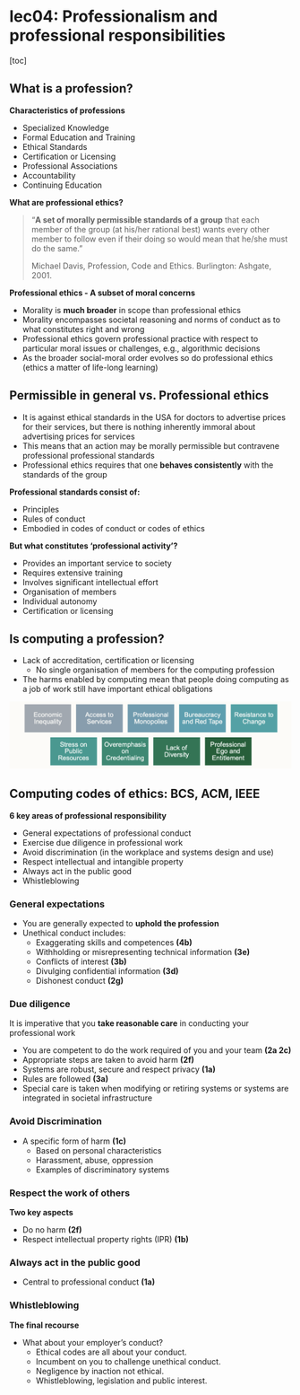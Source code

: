 # lec04: Professionalism and professional responsibilities

[toc]

## What is a profession?

**Characteristics of professions**

- Specialized Knowledge
- Formal Education and Training
- Ethical Standards
- Certification or Licensing
- Professional Associations
- Accountability
- Continuing Education

**What are professional ethics?**

> “**A set of morally permissible standards of a group** that each member of the group (at his/her rational best) wants every other member to follow even if their doing so would mean that he/she must do the same.” 
>
> Michael Davis, Profession, Code and Ethics. Burlington: Ashgate, 2001.

**Professional ethics - A subset of moral concerns**

- Morality is **much broader** in scope than professional ethics
- Morality encompasses societal reasoning and norms of conduct as to what constitutes right and wrong
- Professional ethics govern professional practice with respect to particular moral issues or challenges, e.g., algorithmic decisions
- As the broader social-moral order evolves so do professional ethics (ethics a matter of life-long learning)

## Permissible in general vs. Professional ethics

- It is against ethical standards in the USA for doctors to advertise prices for their services, but there is nothing inherently immoral about advertising prices for services
- This means that an action may be morally permissible but contravene professional professional standards
- Professional ethics requires that one **behaves consistently** with the standards of the group

**Professional standards consist of:**

- Principles
- Rules of conduct
- Embodied in codes of conduct or codes of ethics

**But what constitutes ‘professional activity’?**

- Provides an important service to society
- Requires extensive training 
- Involves significant intellectual effort 
- Organisation of members 
- Individual autonomy 
- Certification or licensing

## Is computing a profession?

- Lack of accreditation, certification or licensing
    - No single organisation of members for the computing profession
- The harms enabled by computing mean that people doing computing as a job of work still have important ethical obligations

<img src="./assets/截屏2024-10-21 12.27.24.png" alt="截屏2024-10-21 12.27.24" style="zoom:50%;" />

## Computing codes of ethics: BCS, ACM, IEEE

**6 key areas of professional responsibility**

- General expectations of professional conduct 
- Exercise due diligence in professional work 
- Avoid discrimination (in the workplace and systems design and use) 
- Respect intellectual and intangible property 
- Always act in the public good 
- Whistleblowing

### General expectations

- You are generally expected to **uphold the profession**
- Unethical conduct includes:
    - Exaggerating skills and competences **(4b)**
    - Withholding or misrepresenting technical information **(3e)**
    - Conflicts of interest **(3b)**
    - Divulging confidential information **(3d)**
    - Dishonest conduct **(2g)**

### Due diligence

It is imperative that you **take reasonable care** in conducting your professional work

- You are competent to do the work required of you and your team **(2a 2c)**
- Appropriate steps are taken to avoid harm **(2f)**
- Systems are robust, secure and respect privacy **(1a)**
- Rules are followed **(3a)**
- Special care is taken when modifying or retiring systems or systems are integrated in societal infrastructure

### Avoid Discrimination

- A specific form of harm **(1c)**
    - Based on personal characteristics 
    - Harassment, abuse, oppression 
    - Examples of discriminatory systems

### Respect the work of others

**Two key aspects**

- Do no harm **(2f)**
- Respect intellectual property rights (IPR) **(1b)**

### Always act in the public good

- Central to professional conduct **(1a)**

### Whistleblowing

**The final recourse**

- What about your employer’s conduct?
    - Ethical codes are all about your conduct.
    - Incumbent on you to challenge unethical conduct.
    - Negligence by inaction not ethical.
    - Whistleblowing, legislation and public interest.



